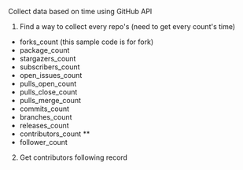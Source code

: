 Collect data based on time using GitHub API

1. Find a way to collect every repo's  (need to get every count's time)
- forks_count (this sample code is for fork)
- package_count
- stargazers_count
- subscribers_count
- open_issues_count
- pulls_open_count
- pulls_close_count
- pulls_merge_count
- commits_count
- branches_count
- releases_count
- contributors_count **
- follower_count

2. Get contributors following record
